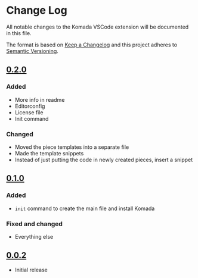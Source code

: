 # Change Log

All notable changes to the Komada VSCode extension will be documented in this file.

The format is based on [Keep a Changelog](http://keepachangelog.com/en/1.0.0/) and this project adheres to [Semantic Versioning](http://semver.org/spec/v2.0.0.html).

## [0.2.0]

### Added

- More info in readme
- Editorconfig
- License file
- Init command

### Changed

- Moved the piece templates into a separate file
- Made the template snippets
- Instead of just putting the code in newly created pieces, insert a snippet

## [0.1.0]

### Added

- `init` command to create the main file and install Komada

### Fixed and changed

- Everything else

## [0.0.2]

- Initial release

[Unreleased]: https://github.com/dada1134/komada-helper/compare/HEAD...0.2.0
[0.2.0]: https://github.com/dada1134/komada-helper/compare/0.1.0...0.2.0
[0.1.0]: https://github.com/dada1134/komada-helper/compare/0.0.2...0.1.0
[0.0.2]: https://github.com/dada1134/komada-helper/tree/0.0.2